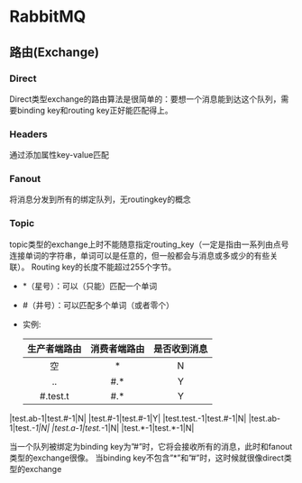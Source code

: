 RabbitMQ
========
## 路由(Exchange)
### Direct
Direct类型exchange的路由算法是很简单的：要想一个消息能到达这个队列，需要binding key和routing key正好能匹配得上。
### Headers
通过添加属性key-value匹配
### Fanout
将消息分发到所有的绑定队列，无routingkey的概念
### Topic
topic类型的exchange上时不能随意指定routing_key（一定是指由一系列由点号连接单词的字符串，单词可以是任意的，但一般都会与消息或多或少的有些关联）。
Routing key的长度不能超过255个字节。
 - *（星号）：可以（只能）匹配一个单词
 - \#（井号）：可以匹配多个单词（或者零个）
 - 实例:

   | 生产者端路由 | 消费者端路由 | 是否收到消息 |
   |:---:|:---:|:---:|
   |空|*|N|
   |..|#.*|Y|
   |#.test.t|#.*|Y|
|test.ab-1|test.#-1|N|
|test.#-1|test.#-1|Y|
|test.test.-1|test.#-1|N|
|test.ab-1|test.*-1|N|
|test.a-1|test.*-1|N|
|test.\*-1|test.*-1|N|

 当一个队列被绑定为binding key为”#”时，它将会接收所有的消息，此时和fanout类型的exchange很像。
 当binding key不包含”*”和”#”时，这时候就很像direct类型的exchange

